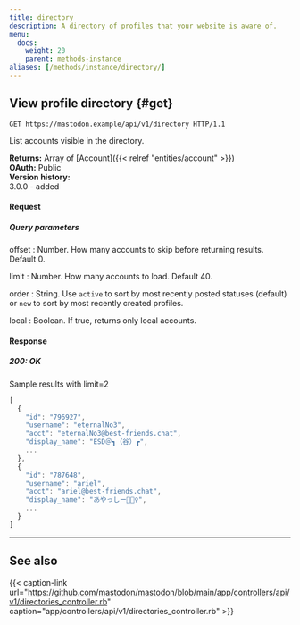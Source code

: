 ```yaml
---
title: directory
description: A directory of profiles that your website is aware of.
menu:
  docs:
    weight: 20
    parent: methods-instance
aliases: [/methods/instance/directory/]
---
```


## View profile directory {#get}

```http
GET https://mastodon.example/api/v1/directory HTTP/1.1
```

List accounts visible in the directory.

**Returns:** Array of [Account]({{< relref "entities/account" >}})\
**OAuth:** Public\
**Version history:**\
3.0.0 - added

#### Request

##### Query parameters

offset
: Number. How many accounts to skip before returning results. Default 0.

limit
: Number. How many accounts to load. Default 40.

order
: String. Use `active` to sort by most recently posted statuses (default) or `new` to sort by most recently created profiles.

local
: Boolean. If true, returns only local accounts.

#### Response
##### 200: OK

Sample results with limit=2

```javascript
[
  {
    "id": "796927",
    "username": "eternalNo3",
    "acct": "eternalNo3@best-friends.chat",
    "display_name": "ESD＠┓（谷）┏",
    ...
  },
  {
    "id": "787648",
    "username": "ariel",
    "acct": "ariel@best-friends.chat",
    "display_name": "あやっしー🧜🏻‍♀️",
    ...
  }
]
```

---

## See also

{{< caption-link url="https://github.com/mastodon/mastodon/blob/main/app/controllers/api/v1/directories_controller.rb" caption="app/controllers/api/v1/directories_controller.rb" >}}